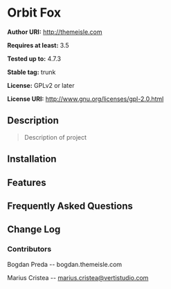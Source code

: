 # Orbit Fox

**Author URI:** http://themeisle.com

**Requires at least:** 3.5

**Tested up to:** 4.7.3

**Stable tag:** trunk

**License:** GPLv2 or later

**License URI:** http://www.gnu.org/licenses/gpl-2.0.html

## Description
> Description of project

## Installation

## Features

## Frequently Asked Questions

## Change Log

### Contributors
Bogdan Preda -- bogdan.themeisle.com

Marius Cristea -- marius.cristea@vertistudio.com